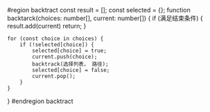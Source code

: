 
#region backtract
const result = [];
const selected = {};
function backtarck(choices: number[], current: number[]) {
    if (满足结束条件) {
        result.add(current)
        return;
    }

    for (const choice in choices) {
        if (!selected[choice]) {
            selected[choice] = true;
            current.push(choice);
            backtrack(选择列表， 路径);
            selected[choice] = false;
            current.pop();
        }
    }
}
#endregion backtract
